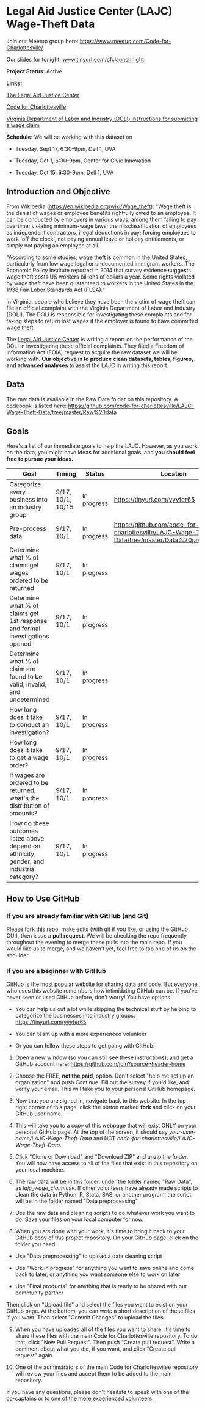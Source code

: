 # Legal Aid Justice Center (LAJC) Wage-Theft Data

Join our Meetup group here: https://www.meetup.com/Code-for-Charlottesvile/

Our slides for tonight: www.tinyurl.com/cfclaunchnight

**Project Status:** Active

**Links:**

[The Legal Aid Justice Center](justice4all.org)

[Code for Charlottesville](codeforcharlottesville.org)

[Virginia Department of Labor and Industry (DOLI) instructions for submitting a wage claim](https://www.doli.virginia.gov/labor-law/payment-of-wage-english/)

**Schedule:** We will be working with this dataset on

* Tuesday, Sept 17, 6:30-9pm, Dell 1, UVA

* Tuesday, Oct 1, 6:30-9pm, Center for Civic Innovation 

* Tuesday, Oct 15, 6:30-9pm, Dell 1, UVA

## Introduction and Objective
From Wikipedia (https://en.wikipedia.org/wiki/Wage_theft): "Wage theft is the denial of wages or employee benefits rightfully owed to an employee. It can be conducted by employers in various ways, among them failing to pay overtime; violating minimum-wage laws; the misclassification of employees as independent contractors, illegal deductions in pay; forcing employees to work 'off the clock', not paying annual leave or holiday entitlements, or simply not paying an employee at all.

"According to some studies, wage theft is common in the United States, particularly from low wage legal or undocumented immigrant workers. The Economic Policy Institute reported in 2014 that survey evidence suggests wage theft costs US workers billions of dollars a year. Some rights violated by wage theft have been guaranteed to workers in the United States in the 1938 Fair Labor Standards Act (FLSA)."

In Virginia, people who believe they have been the victim of wage theft can file an official complaint with the Virginia Department of Labor and Industry (DOLI). The DOLI is responsible for investigating these complaints and for taking steps to return lost wages if the employer is found to have committed wage theft.

The [Legal Aid Justice Center](justice4all.org) is writing a report on the performance of the DOLI in investigating these official complaints. They filed a Freedom of Information Act (FOIA) request to acquire the raw dataset we will be working with. **Our objective is to produce clean datasets, tables, figures, and advanced analyses** to assist the LAJC in writing this report.

## Data
The raw data is available in the Raw Data folder on this repository. A codebook is listed here: https://github.com/code-for-charlottesville/LAJC-Wage-Theft-Data/tree/master/Raw%20data

## Goals
Here's a list of our immediate goals to help the LAJC. However, as you work on the data, you might have ideas for additional goals, and **you should feel free to pursue your ideas.**

| Goal                                                                    | Timing                   | Status      | Location                     |
|-------------------------------------------------------------------------|--------------------------|-------------|------------------------------|
| Categorize every business into an industry group                        | 9/17, 10/1, 10/15        | In progress | https://tinyurl.com/yyyfer65 |
| Pre-process data                                                        | 9/17, 10/1               | In progress |   https://github.com/code-for-charlottesville/LAJC-Wage-Theft-Data/tree/master/Data%20preprocessing|                          
| Determine what % of claims get wages ordered to be returned  | 9/17, 10/1               | In progress            |                              
| Determine what % of claims get 1st response and formal investigations opened  | 9/17, 10/1               | In progress |                              
| Determine what % of claim are found to be valid, invalid, and undetermined | 9/17, 10/1               | In progress |
| How long does it take to conduct an investigation? | 9/17, 10/1               | In progress |
| How long does it take to get a wage order? | 9/17, 10/1               | In progress |
| If wages are ordered to be returned, what's the distribution of amounts? | 9/17, 10/1               | In progress |
| How do these outcomes listed above depend on ethnicity, gender, and industrial category?   | 9/17, 10/1               | In progress |                                


## How to Use GitHub
### If you are already familiar with GitHub (and Git)
Please fork this repo, make edits (with git if you like, or using the GitHub GUI), then issue a **pull request**. We will be checking the repo frequently throughout the evening to merge these pulls into the main repo. If you would like us to merge, and we haven't yet, feel free to tap one of us on the shoulder.

### If you are a beginner with GitHub
GitHub is the most popular website for sharing data and code. But everyone who uses this website remembers how intimidating GitHub can be. If you've never seen or used GitHub before, don't worry! You have options:

* You can help us out a lot while skipping the technical stuff by helping to categorize the businesses into industry groups: https://tinyurl.com/yyyfer65

* You can team up with a more experienced volunteer

* Or you can follow these steps to get going with GitHub:

1. Open a new window (so you can still see these instructions), and get a GitHub account here: https://github.com/join?source=header-home

2.  Choose the FREE, **not the paid**, option. Don't select "help me set up an organization" and push Continue. Fill out the survey if you'd like, and verify your email. This will take you to your personal GitHub homepage.

3. Now that you are signed in, navigate back to this website. In the top-right corner of this page, click the button marked **fork** and click on your GitHub user name.

4. This will take you to a *copy* of this webpage that will exist ONLY on your personal GitHub page. At the top of the screen, it should say *your-user-name/LAJC-Wage-Theft-Data* and NOT *code-for-charlottesville/LAJC-Wage-Theft-Data*.

5. Click "Clone or Download" and "Download ZIP" and unzip the folder. You will now have access to all of the files that exist in this repository on your local machine.

6. The raw data will be in this folder, under the folder named "Raw Data", as *lajc_wage_claim.csv*. If other volunteers have already made scripts to clean the data in Python, R, Stata, SAS, or another program, the script will be in the folder named "Data preprocessing". 

7. Use the raw data and cleaning scripts to do whatever work you want to do. Save your files on your local computer for now.

8. When you are done with your work, it's time to bring it back to your GitHub copy of this project repository. On your GitHub page, click on the folder you need:

  * Use "Data preprocessing" to upload a data cleaning script
  
  * Use "Work in progress" for anything you want to save online and come back to later, or anything you want someone else to work on later
  
  * Use "Final products" for anything that is ready to be shared with our community partner
  
Then click on "Upload file" and select the files you want to exist on your GitHub page. At the bottom, you can write a short description of these files if you want. Then select "Commit Changes" to upload the files.

9. When you have uploaded all of the files you want to share, it's time to share these files with the main Code for Charlottesville repository. To do that, click "New Pull Request". Then push "Create pull request". Write a comment about what you did, if you want, and click "Create pull request" again. 

10. One of the adminstrators of the main Code for Charlottesvilee repository will review your files and accept them to be added to the main repository.

If you have any questions, please don't hesitate to speak with one of the co-captains or to one of the more experienced volunteers.
